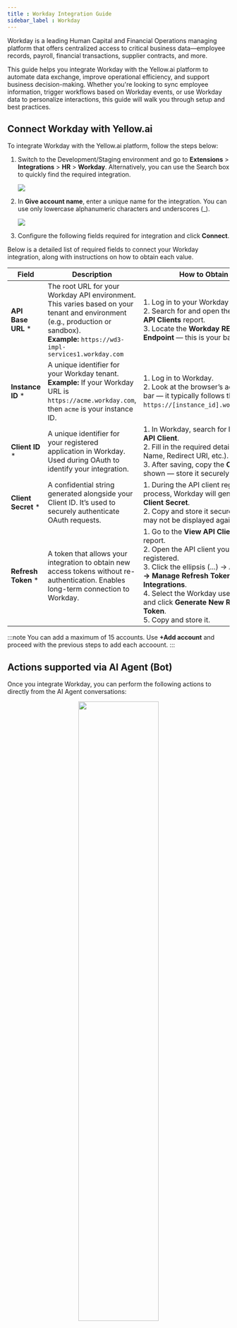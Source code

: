 ```yaml
---
title : Workday Integration Guide
sidebar_label : Workday
---
```


Workday is a leading Human Capital and Financial Operations managing platform that offers centralized access to critical business data—employee records, payroll, financial transactions, supplier contracts, and more.

This guide helps you integrate Workday with the Yellow.ai platform to automate data exchange, improve operational efficiency, and support business decision-making. Whether you're looking to sync employee information, trigger workflows based on Workday events, or use Workday data to personalize interactions, this guide will walk you through setup and best practices.








## Connect Workday with Yellow.ai

To integrate Workday with the Yellow.ai platform, follow the steps below:

1. Switch to the Development/Staging environment and go to **Extensions** > **Integrations** > **HR** > **Workday**. Alternatively, you can use the Search box to quickly find the required integration.

   ![](https://i.imgur.com/WJoWvEI.png)

2. In **Give account name**, enter a unique name for the integration. You can use only lowercase alphanumeric characters and underscores (_).
   
   ![](https://i.imgur.com/xTllnFx.png)

3. Configure the following fields required for integration and click **Connect**.

Below is a detailed list of required fields to connect your Workday integration, along with instructions on how to obtain each value.

| **Field**          | **Description**                                                                                                                                     | **How to Obtain**                                                                                                                                                                                                                                                                           |
|--------------------|-----------------------------------------------------------------------------------------------------------------------------------------------------|---------------------------------------------------------------------------------------------------------------------------------------------------------------------------------------------------------------------------------------------------------------------------------------------|
| **API Base URL** * | The root URL for your Workday API environment. This varies based on your tenant and environment (e.g., production or sandbox).<br/>**Example:** `https://wd3-impl-services1.workday.com` | 1. Log in to your Workday account. <br/>2. Search for and open the **View API Clients** report. <br/>3. Locate the **Workday REST API Endpoint** — this is your base URL.                                                                                                                   |
| **Instance ID** *  | A unique identifier for your Workday tenant. <br/>**Example:** If your Workday URL is `https://acme.workday.com`, then `acme` is your instance ID.  | 1. Log in to Workday. <br/>2. Look at the browser’s address bar — it typically follows the format `https://[instance_id].workday.com`.                                                                                                                |
| **Client ID** *    | A unique identifier for your registered application in Workday. Used during OAuth to identify your integration.                                    | 1. In Workday, search for **Register API Client**. <br/>2. Fill in the required details (Client Name, Redirect URI, etc.). <br/>3. After saving, copy the **Client ID** shown — store it securely.                                                                                             |
| **Client Secret** *| A confidential string generated alongside your Client ID. It’s used to securely authenticate OAuth requests.                                       | 1. During the API client registration process, Workday will generate a **Client Secret**. <br/>2. Copy and store it securely — it may not be displayed again.                                                                                                                                |
| **Refresh Token** *| A token that allows your integration to obtain new access tokens without re-authentication. Enables long-term connection to Workday.              | 1. Go to the **View API Clients** report. <br/>2. Open the API client you registered. <br/>3. Click the ellipsis (...) → **API Client → Manage Refresh Tokens for Integrations**. <br/>4. Select the Workday user account and click **Generate New Refresh Token**. <br/>5. Copy and store it. |



:::note
You can add a maximum of 15 accounts. Use **+Add account** and proceed with the previous steps to add each accoount.
:::


## Actions supported via AI Agent (Bot)

Once you integrate Workday, you can perform the following actions to directly from the AI Agent conversations:


<center>   <img src="https://i.imgur.com/E8z4WsS.png" width="60%"/>  </center>



### Fetch employee information

Retrieve key employee details such as job title, department, manager, employee ID, and contact information. Useful for quick lookups during HR or IT support conversations.

#### Required inputs

* Employee ID (`number`): Unique numeric identifier assigned to each employee in the Workday system. 

### Fetch employee time off plan details

View an employee’s time off plan, including accrual policies, available leave balances, and plan eligibility. Helps users better understand their leave entitlements.

#### Required inputs

* Employee ID (`number`): Unique numeric identifier assigned to each employee in the Workday system. 

### Get employee time off types for a plan

Return a list of time off types (e.g., vacation, sick leave, personal leave) associated with an employee's time off plan. Ideal for guiding employees during leave application.

#### Required inputs

* Employee ID (`number`): Unique numeric identifier assigned to each employee in the Workday system. 



### Apply time off

Allows employees to apply for time off directly through the bot by specifying the number of days and relevant identifiers. Useful for streamlining HR requests and improving employee experience.

#### Required inputs

- **Days** (`:array`): The list of dates for which time off is being requested. Each date should be in the appropriate format (e.g., `YYYY-MM-DD`).

- **Employee WID** (`:string`): The unique Workday ID assigned to the employee. This is required to correctly associate the time-off request with the employee’s record.



### View employee benefits

Provide employees with an overview of their enrolled benefits, including healthcare, insurance, retirement plans, and other offerings. Helps reduce dependency on HR teams.

#### Required inputs

* Effective Date (:string - date): The date for which the benefits information should be retrieved. Format should be YYYY-MM-DD. This helps pull the accurate benefits as of that point in time.
* Employee ID (WID) (:string): The unique Workday ID associated with the employee whose benefit details are being requested.

### Change preferred name

Allow employees to update their preferred name in Workday through a simple conversational flow. This may include updating first and last names, or opting to use the legal name as the preferred name.


#### Required inputs

- **Use Legal Name as Preferred Name** (`:boolean`): Set to `true` if the legal name should be used as the preferred name. If `false`, provide a new preferred first and/or last name.

- **Employee ID** (`:number`): The unique numeric identifier assigned to the employee in Workday.

#### Optional inputs (if not using legal name)

- **Country Reference (ISO_3166-1_Alpha-2_Code)** (`:string`): The country code to determine locale-based formatting and naming standards. Example: `US`, `IN`.

- **First Name** (`:string`): New preferred first name.

- **Last Name** (`:string`): New preferred last name.


### Update marital status

Let employees update their marital status with appropriate documentation or input validation via the bot.

#### Required inputs

- **Employee ID** (`:number`): The unique numeric identifier assigned to the employee in Workday.

- **Marital Status (Marital_Status_ID)** (`:string`): The updated marital status code. Example values may include `SINGLE`, `MARRIED`, `DIVORCED`, depending on your Workday configuration.



### Update home contact information

Empower employees to change their home address, phone number, or other contact details through the bot, ensuring quick and easy updates to personal information.


#### Required Inputs

- **Contact Type** (`:string`): The type of home contact information to update. Values could include `Phone`, `Email`, or `Address`.  


